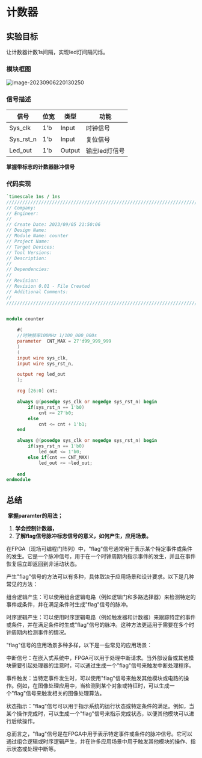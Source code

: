 # 计数器

## 实验目标

让计数器计数1s间隔，实现led灯间隔闪烁。

### 模块框图

![image-20230906220130250](F:\project\counter\doc\计数器模块.png)

### 信号描述

| 信号      | 位宽 | 类型   | 功能          |
| --------- | ---- | ------ | ------------- |
| Sys_clk   | 1'b  | Input  | 时钟信号      |
| Sys_rst_n | 1'b  | Input  | 复位信号      |
| Led_out   | 1'b  | Output | 输出led灯信号 |

**掌握带标志的计数器脉冲信号**

### 代码实现

```verilog
`timescale 1ns / 1ns
//////////////////////////////////////////////////////////////////////////////////
// Company: 
// Engineer: 
// 
// Create Date: 2023/09/05 21:50:06
// Design Name: 
// Module Name: counter
// Project Name: 
// Target Devices: 
// Tool Versions: 
// Description: 
// 
// Dependencies: 
// 
// Revision:
// Revision 0.01 - File Created
// Additional Comments:
// 
//////////////////////////////////////////////////////////////////////////////////


module counter

    #(    
    //时钟频率100MHz 1/100_000_000s
    parameter  CNT_MAX = 27'd99_999_999
    )
    (   
    input wire sys_clk,
    input wire sys_rst_n,

    output reg led_out
    );

    reg [26:0] cnt;

    always @(posedge sys_clk or negedge sys_rst_n) begin
        if(sys_rst_n == 1'b0)
            cnt <= 27'b0;
        else
            cnt <= cnt + 1'b1; 
    end

    always @(posedge sys_clk or negedge sys_rst_n) begin
        if(sys_rst_n == 1'b0)
            led_out <= 1'b0;
        else if(cnt == CNT_MAX)
            led_out <= ~led_out;
        
    end
endmodule

```

## 总结

​	**掌握paramter的用法；**

1. **学会控制计数器，**
2. **了解flag信号脉冲标志信号的意义，如何产生，应用场景。**

​		在FPGA（现场可编程门阵列）中，"flag"信号通常用于表示某个特定事件或条件的发生。它是一个脉冲信号，用于在一个时钟周期内指示事件的发生，并且在事件恢复后立即返回到非活动状态。

产生"flag"信号的方法可以有多种，具体取决于应用场景和设计要求。以下是几种常见的方法：

组合逻辑产生：可以使用组合逻辑电路（例如逻辑门和多路选择器）来检测特定的事件或条件，并在满足条件时生成"flag"信号的脉冲。

时序逻辑产生：可以使用时序逻辑电路（例如触发器和计数器）来跟踪特定的事件或条件，并在满足条件时生成"flag"信号的脉冲。这种方法更适用于需要在多个时钟周期内检测事件的情况。

"flag"信号的应用场景多种多样，以下是一些常见的应用场景：

中断信号：在嵌入式系统中，FPGA可以用于处理中断请求。当外部设备或其他模块需要引起处理器的注意时，可以通过生成一个"flag"信号来触发中断处理程序。

事件触发：当特定事件发生时，可以使用"flag"信号来触发其他模块或电路的操作。例如，在图像处理应用中，当检测到某个对象或特征时，可以生成一个"flag"信号来触发相关的图像处理算法。

状态指示："flag"信号可以用于指示系统的运行状态或特定条件的满足。例如，当某个操作完成时，可以生成一个"flag"信号来指示完成状态，以便其他模块可以进行后续操作。

总而言之，"flag"信号是在FPGA中用于表示特定事件或条件的脉冲信号。它可以通过组合逻辑或时序逻辑产生，并在许多应用场景中用于触发其他模块的操作、指示状态或处理中断等。